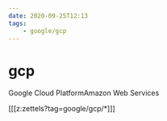 ```yaml
---
date: 2020-09-25T12:13
tags:
    - google/gcp
---
```


# gcp

Google Cloud PlatformAmazon Web Services

[[[z:zettels?tag=google/gcp/*]]]

